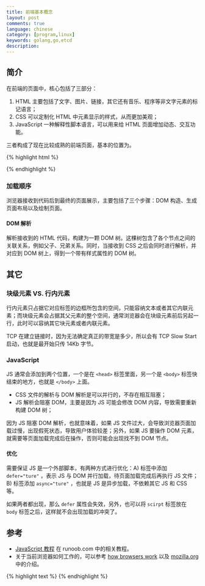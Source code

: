 ```yaml
---
title: 前端基本概念
layout: post
comments: true
language: chinese
category: [program,linux]
keywords: golang,go,etcd
description:
---
```



<!-- more -->

## 简介

在前端的页面中，核心包括了三部分：

1. HTML 主要包括了文字、图片、链接，其它还有音乐、程序等非文字元素的标记语言；
2. CSS 可以定制化 HTML 中元素显示的样式，从而更加美观；
3. JavaScript 一种解释性脚本语言，可以用来给 HTML 页面增加动态、交互功能。

三者构成了现在比较成熟的前端页面，基本的位置为。

{% highlight html %}
<html>
	<head>
		<!-- 页面标题、序言、说明等，本身不作为内容来显示，但影响网页显示的效果 -->
	</head>
	<body>
		<!-- 显示实际内容 -->
	</body>
</html>
{% endhighlight %}



### 加载顺序

浏览器接收到代码后到最终的页面展示，主要包括了三个步骤：DOM 构造、生成页面布局以及绘制页面。

#### DOM 解析

解析接收到的 HTML 代码，构建为一颗 DOM 树。这棵树包含了各个节点之间的关联关系，例如父子、兄弟关系。同时，当接收到 CSS 之后会同时进行解析，并对应到 DOM 树上，得到一个带有样式属性的 DOM 树。


<!--
#### 生成页面布局

第二步，布局浏览器按从上到下，从左到右的顺序，读取DOM树的文档节点，顺序存放到一条虚拟的传送带上。传送带上的盒子就是节点，而这条流动的传送带就是文档流。如果我们读取到的节点是属于另一个节点下的子节点，那么在放入传送带的时候，就应该按顺序放到该节点盒子的内部。如果子节点下还有子节点，在传送带上的时候就继续套到子一级的盒子内部。根据它在DOM树上的结构，可以嵌套的层级没有限制的哦。文档流排完之后，开始获取计算节点的坐标和大小等CSS属性，作为盒子的包装说明。然后把盒子在仓库里一一摆放，这就将节点布局到了页面。

#### 绘制页面

第三步，绘制页面布局完成之后，我们在页面上其实是看不到任何内容的浏览器只是计算出了每一个节点对象应该被放到页面的哪个位置上，但并没有可视化。因此最后一步就是将所有内容绘制出来，完成整个页面的渲染。道理都讲过了，不如……举个栗子浏览器获得一些代码，它们最终会渲染成这样。第一步是将代码解析为一颗DOM树按从上到下，从左到右的顺序，将树上的节点压入文档流然后布局我们看看从body节点开始然后是body节点下的input节点，label节点，一个接一个的被压入文档流布局的时候因为是行内元素无法占满一行，会在同一行里挨个排列如果调整页面宽度让它变窄，行内元素会因为一行放不下而换行最后将它们渲染就完成了这个页面


①html：贯穿整个页面
②css：三种声明方式
外联样式表：在head便签中 用link标签的href属性来引用后缀名为.css的css样式文件
内联样式表：在head标签下的style标签中，选择器 + 样式声明
内部样式表：在标签的style属性中添加css样式声明
③JavaScript：在<script>标签中，可以在head标签中，也可以在body标签中（区别一会再说）
-->


## 其它

### 块级元素 VS. 行内元素

行内元素只占据它对应标签的边框所包含的空间，只能容纳文本或者其它内联元素；而块级元素会占据其父元素的整个空间，通常浏览器会在块级元素前后另起一行，此时可以容纳其它块元素或者内联元素。

<!--
四、1.常见的块元素：

address - 地址
blockquote - 块引用
center - 举中对齐块
dir - 目录列表
div - 常用块级容易，也是css layout的主要标签
dl - 定义列表
fieldset - form控制组
form - 交互表单
h1 - 大标题
h2 - 副标题
h3 - 3级标题
h4 - 4级标题
h5 - 5级标题
h6 - 6级标题
hr - 水平分隔线
isindex - input prompt
menu - 菜单列表
noframes - frames可选内容（对于不支持frame的浏览器显示此区块内容）
noscript - 可选脚本内容（对于不支持script的浏览器显示此内容）
ol - 排序列表
p - 段落
pre - 格式化文本
table - 表格
ul - 非排序列表
2.常见的内联元素：
a - 锚点
abbr - 缩写
acronym - 首字
b - 粗体（不推荐）
bdo - bidi override
big - 大字体
br - 换行
cite - 引用
code - 计算机代码（在引用源码的时候需要）
dfn - 定义字段
em - 强调
font - 字体设定（不推荐）
i - 斜体
img - 图片
input - 输入框
kbd - 定义键盘文本
label - 表格标签
q - 短引用
s - 中划线（不推荐）
samp - 定义范例计算机代码
select - 项目选择
small - 小字体文本
span - 常用内联容器，定义文本内区块
strike - 中划线
strong - 粗体强调
sub - 下标
sup - 上标
textarea - 多行文本输入框
tt - 电传文本
u - 下划线
var - 定义变量
五、块级元素和内联元素之间的转换：
1.display
块元素默认display:block;行内非替换元素(a,span)默认为display：inline;行内替换元素(input)默认为display:inline-block;
a.display:none;不显示该元素，也不会保留该元素原先占有的文档流位置。
b.display:block;转换为块级元素。
c.display:inline;转换为行内元素。
d.display:inline-block;转换为行内块级元素。
2.float
当把行内元素设置完float:left/right后，该行内元素的display属性会被赋予block值，且拥有浮动特性。行内元素去除了之间的莫名空白。
3.position
当为行内元素进行定位时，position:absolute与position:fixed.都会使得原先的行内元素变为块级元素。

https://www.cnblogs.com/stfei/p/9084915.html
-->

TCP 在建立链接时，因为无法确定真正的带宽是多少，所以会有 TCP Slow Start 启动，也就是最开始只传 14Kb 字节。


### JavaScript

JS 通常会添加到两个位置，一个是在 `<head>` 标签里面，另一个是 `<body>` 标签快结束的地方，也就是 `</body>` 上面。

* CSS 文件的解析与 DOM 解析是可以并行的，不存在相互阻塞；
* JS 解析会阻塞 DOM，主要是因为 JS 可能会修改 DOM 内容，导致需要重新构建 DOM 树；

因为 JS 阻塞 DOM 解析，也就意味着，如果 JS 文件过大，会导致浏览器页面加载过慢，出现假死状态，导致用户体验较差；另外，如果 JS 要操作 DOM 元素，就需要等页面加载完成后在操作，否则可能会出现找不到 DOM 节点。

#### 优化

需要保证 JS 是一个外部脚本，有两种方式进行优化：A) 标签中添加 `defer="ture"` ，表示 JS 与 DOM 并行加载，待页面加载完成后再执行 JS 文件；B) 标签添加 `async="ture"` ，也就是 JS 是异步加载，不依赖其它 JS 和 CSS 等。

如果两者都出现，那么 `defer` 属性会失效，另外，也可以将 `scirpt` 标签放在 `body` 标签之后，这样就不会出现加载的冲突了。

## 参考

* [JavaScript 教程](https://www.runoob.com/js/js-tutorial.html) 在 runoob.com 中的相关教程。
* 关于当前浏览器如何工作的，可以参考 [how browsers work](http://taligarsiel.com/Projects/howbrowserswork1.htm) 以及 [mozilla.org](https://developer.mozilla.org/en-US/docs/Web/Performance/How_browsers_work) 中的介绍。

<!--
加载过程
https://www.cnblogs.com/yuezk/archive/2013/01/11/2855698.html
https://blog.csdn.net/Lonely_Devil/article/details/81153443
-->

{% highlight text %}
{% endhighlight %}
